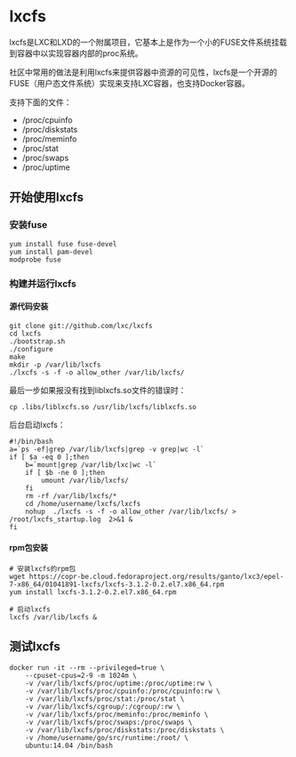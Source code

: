 # lxcfs

lxcfs是LXC和LXD的一个附属项目，它基本上是作为一个小的FUSE文件系统挂载到容器中以实现容器内部的proc系统。

社区中常用的做法是利用lxcfs来提供容器中资源的可见性，lxcfs是一个开源的FUSE（用户态文件系统）实现来支持LXC容器，也支持Docker容器。

支持下面的文件：
  + /proc/cpuinfo
  + /proc/diskstats
  + /proc/meminfo
  + /proc/stat
  + /proc/swaps
  + /proc/uptime

## 开始使用lxcfs

### 安装fuse

```
yum install fuse fuse-devel
yum install pam-devel
modprobe fuse
```

### 构建并运行lxcfs

#### 源代码安装

```
git clone git://github.com/lxc/lxcfs
cd lxcfs
./bootstrap.sh
./configure
make
mkdir -p /var/lib/lxcfs
./lxcfs -s -f -o allow_other /var/lib/lxcfs/
```

最后一步如果报没有找到liblxcfs.so文件的错误时：
```
cp .libs/liblxcfs.so /usr/lib/lxcfs/liblxcfs.so
```

后台启动lxcfs：
```
#!/bin/bash
a=`ps -ef|grep /var/lib/lxcfs|grep -v grep|wc -l`
if [ $a -eq 0 ];then
    b=`mount|grep /var/lib/lxc|wc -l`
    if [ $b -ne 0 ];then
        umount /var/lib/lxcfs/
    fi
    rm -rf /var/lib/lxcfs/*
    cd /home/username/lxcfs/lxcfs
    nohup  ./lxcfs -s -f -o allow_other /var/lib/lxcfs/ > /root/lxcfs_startup.log  2>&1 &
fi
```

#### rpm包安装

```
# 安装lxcfs的rpm包
wget https://copr-be.cloud.fedoraproject.org/results/ganto/lxc3/epel-7-x86_64/01041891-lxcfs/lxcfs-3.1.2-0.2.el7.x86_64.rpm
yum install lxcfs-3.1.2-0.2.el7.x86_64.rpm

# 启动lxcfs
lxcfs /var/lib/lxcfs &
```

## 测试lxcfs

```
docker run -it --rm --privileged=true \
    --cpuset-cpus=2-9 -m 1024m \
    -v /var/lib/lxcfs/proc/uptime:/proc/uptime:rw \
    -v /var/lib/lxcfs/proc/cpuinfo:/proc/cpuinfo:rw \
    -v /var/lib/lxcfs/proc/stat:/proc/stat \
    -v /var/lib/lxcfs/cgroup/:/cgroup/:rw \
    -v /var/lib/lxcfs/proc/meminfo:/proc/meminfo \
    -v /var/lib/lxcfs/proc/swaps:/proc/swaps \
    -v /var/lib/lxcfs/proc/diskstats:/proc/diskstats \
    -v /home/username/go/src/runtime:/root/ \
    ubuntu:14.04 /bin/bash
```
